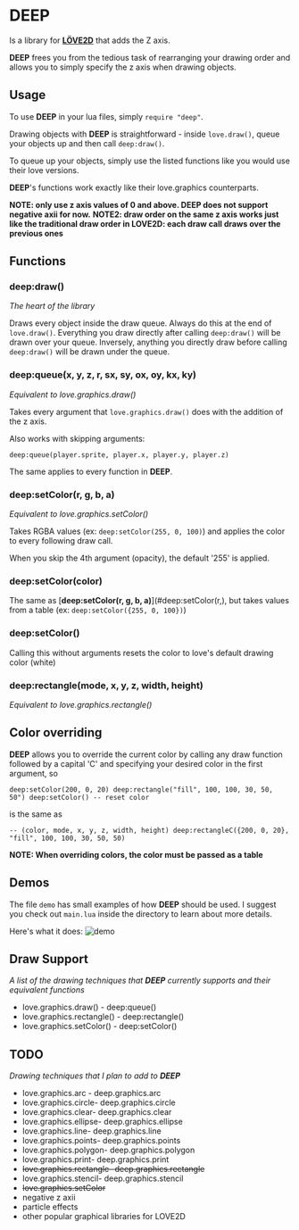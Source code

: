 # DEEP
Is a library for [**LÖVE2D**](https://love2d.org) that adds the Z axis.

**DEEP** frees you from the tedious task of rearranging your drawing order and allows you
to simply specify the z axis when drawing objects.



## Usage
To use **DEEP** in your lua files, simply `require "deep"`.

Drawing objects with **DEEP** is straightforward - inside `love.draw()`, queue your objects up and 
then call `deep:draw()`.

To queue up your objects, simply use the listed functions like you would use their love versions.

**DEEP**'s functions work exactly like their love.graphics counterparts.

**NOTE: only use z axis values of 0 and above. DEEP does not support negative axii for now.**
**NOTE2: draw order on the same z axis works just like the traditional draw order in LOVE2D: 
each draw call draws over the previous ones**



## Functions

### deep:draw()
*The heart of the library*

Draws every object inside the draw queue. Always do this at the end of `love.draw()`.
Everything you draw directly after calling `deep:draw()` will be drawn over your queue. Inversely,
anything you directly draw before calling `deep:draw()` will be drawn under the queue.


### deep:queue(x, y, z, r, sx, sy, ox, oy, kx, ky)
*Equivalent to love.graphics.draw()*

Takes every argument that `love.graphics.draw()` does with the addition of the z axis.

Also works with skipping arguments:

`
deep:queue(player.sprite, player.x, player.y, player.z)
`

The same applies to every function in **DEEP**.


### deep:setColor(r, g, b, a)
*Equivalent to love.graphics.setColor()*

Takes RGBA values (ex: `deep:setColor(255, 0, 100)`) and applies the color to every following draw 
call.

When you skip the 4th argument (opacity), the default '255' is applied.


### deep:setColor(color)

The same as [**deep:setColor(r, g, b, a)**](#deep:setColor(r,), but takes values from a table 
(ex: `deep:setColor({255, 0, 100})`)


### deep:setColor()

Calling this without arguments resets the color to love's default drawing color (white)


### deep:rectangle(mode, x, y, z, width, height)
*Equivalent to love.graphics.rectangle()*



## Color overriding

**DEEP** allows you to override the current color by calling any draw function followed by a capital
 'C' and specifying your desired color in the first argument, so 

`
deep:setColor(200, 0, 20)
deep:rectangle("fill", 100, 100, 30, 50, 50")
deep:setColor() -- reset color
`

is the same as

`
-- (color, mode, x, y, z, width, height)
deep:rectangleC({200, 0, 20}, "fill", 100, 100, 30, 50, 50) 
`

**NOTE: When overriding colors, the color must be passed as a table**



## Demos
The file `demo` has small examples of how **DEEP** should be used. I suggest you check out 
`main.lua` inside the directory to learn about more details.

Here's what it does:
![demo](https://i.imgur.com/IhQOFcZ.gif)


## Draw Support
*A list of the drawing techniques that **DEEP** currently supports and their equivalent functions*

* love.graphics.draw() - deep:queue()
* love.graphics.rectangle() - deep:rectangle()
* love.graphics.setColor() - deep:setColor()


## TODO
*Drawing techniques that I plan to add to **DEEP*** 
* love.graphics.arc - deep.graphics.arc
* love.graphics.circle- deep.graphics.circle
* love.graphics.clear- deep.graphics.clear
* love.graphics.ellipse- deep.graphics.ellipse
* love.graphics.line- deep.graphics.line
* love.graphics.points- deep.graphics.points
* love.graphics.polygon- deep.graphics.polygon
* love.graphics.print- deep.graphics.print
* ~~love.graphics.rectangle- deep.graphics.rectangle~~
* love.graphics.stencil- deep.graphics.stencil
* ~~love.graphics.setColor~~
* negative z axii
* particle effects
* other popular graphical libraries for LOVE2D
